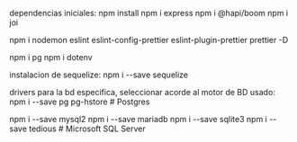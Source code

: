dependencias iniciales:
npm install
npm i express
npm i @hapi/boom
npm i joi

npm i nodemon eslint eslint-config-prettier eslint-plugin-prettier prettier -D

npm i pg
npm i dotenv

instalacion de sequelize:
npm i --save sequelize

drivers para la bd especifica, seleccionar acorde al motor de BD usado:
npm i --save pg pg-hstore # Postgres

npm i --save mysql2
npm i --save mariadb
npm i --save sqlite3
npm i --save tedious # Microsoft SQL Server
